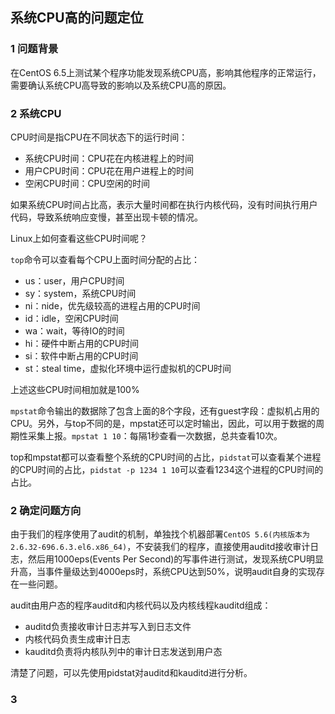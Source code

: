 ## 系统CPU高的问题定位

### 1 问题背景

在CentOS 6.5上测试某个程序功能发现系统CPU高，影响其他程序的正常运行，需要确认系统CPU高导致的影响以及系统CPU高的原因。

### 2 系统CPU

CPU时间是指CPU在不同状态下的运行时间：

* 系统CPU时间：CPU花在内核进程上的时间
* 用户CPU时间：CPU花在用户进程上的时间
* 空闲CPU时间：CPU空闲的时间

如果系统CPU时间占比高，表示大量时间都在执行内核代码，没有时间执行用户代码，导致系统响应变慢，甚至出现卡顿的情况。

Linux上如何查看这些CPU时间呢？

`top`命令可以查看每个CPU上面时间分配的占比：

* us：user，用户CPU时间
* sy：system，系统CPU时间
* ni：nide，优先级较高的进程占用的CPU时间
* id：idle，空闲CPU时间
* wa：wait，等待IO的时间
* hi：硬件中断占用的CPU时间
* si：软件中断占用的CPU时间
* st：steal time，虚拟化环境中运行虚拟机的CPU时间

上述这些CPU时间相加就是100%

`mpstat`命令输出的数据除了包含上面的8个字段，还有guest字段：虚拟机占用的CPU。另外，与top不同的是，mpstat还可以定时输出，因此，可以用于数据的周期性采集上报。`mpstat 1 10`：每隔1秒查看一次数据，总共查看10次。

top和mpstat都可以查看整个系统的CPU时间的占比，`pidstat`可以查看某个进程的CPU时间的占比，`pidstat -p 1234 1 10`可以查看1234这个进程的CPU时间的占比。

### 2 确定问题方向

由于我们的程序使用了audit的机制，单独找个机器部署`CentOS 5.6(内核版本为2.6.32-696.6.3.el6.x86_64)`，不安装我们的程序，直接使用auditd接收审计日志，然后用1000eps(Events Per Second)的写事件进行测试，发现系统CPU明显升高，当事件量级达到4000eps时，系统CPU达到50%，说明audit自身的实现存在一些问题。

audit由用户态的程序auditd和内核代码以及内核线程kauditd组成：

* auditd负责接收审计日志并写入到日志文件
* 内核代码负责生成审计日志
* kauditd负责将内核队列中的审计日志发送到用户态

清楚了问题，可以先使用pidstat对auditd和kauditd进行分析。

### 3


